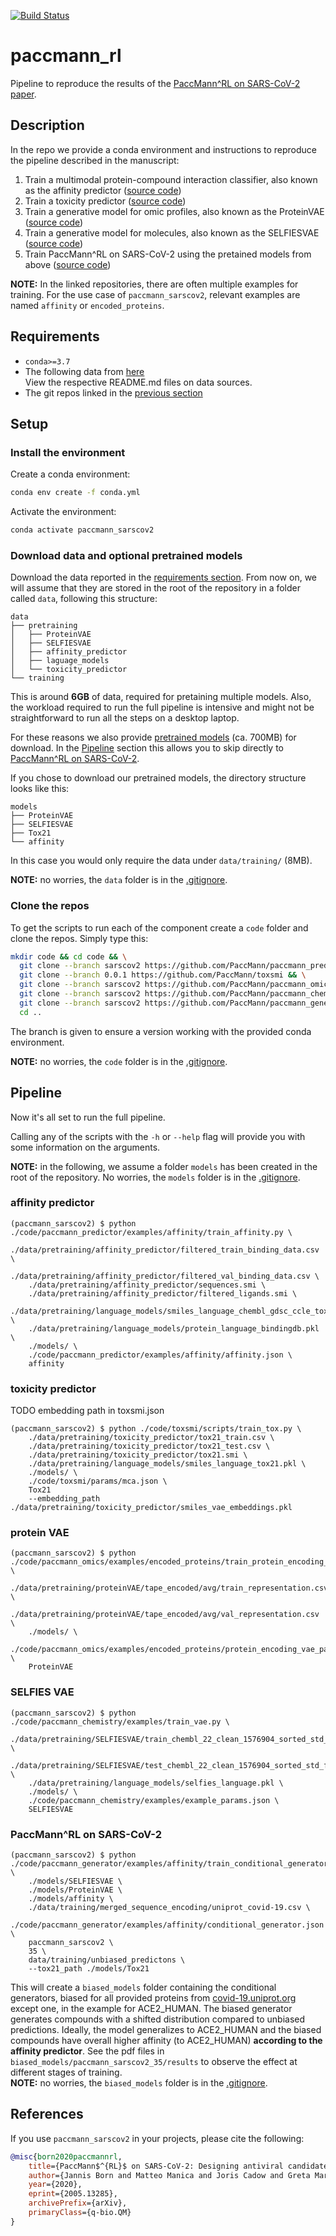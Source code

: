 [![Build Status](https://travis-ci.com/PaccMann/paccmann_sarscov2.svg?branch=master)](https://travis-ci.com/PaccMann/paccmann_sarscov2)
# paccmann_rl

Pipeline to reproduce the results of the [PaccMann^RL on SARS-CoV-2 paper](https://arxiv.org/abs/2005.13285).

## Description

In the repo we provide a conda environment and instructions to reproduce the pipeline described in the manuscript:

1. Train a multimodal protein-compound interaction classifier, also known as the affinity predictor ([source code](https://github.com/PaccMann/paccmann_predictor))
2. Train a toxicity predictor ([source code](https://github.com/PaccMann/toxsmi))
3. Train a generative model for omic profiles, also known as the ProteinVAE ([source code](https://github.com/PaccMann/paccmann_omics))
4. Train a generative model for molecules, also known as the SELFIESVAE ([source code](https://github.com/PaccMann/paccmann_chemistry))
5. Train PaccMann^RL on SARS-CoV-2 using the pretained models from above ([source code](https://github.com/PaccMann/paccmann_generator))


**NOTE:** In the linked repositories, there are often multiple examples for training. For the use case of `paccmann_sarscov2`, relevant examples are named `affinity` or `encoded_proteins`.

## Requirements

- `conda>=3.7`
- The following data from [here](https://ibm.ent.box.com/v/paccmann-sarscov2-data)  
  View the respective README.md files on data sources.  
- The git repos linked in the [previous section](#description)

<!-- **NOTE:** please refer to the [README.md](https://ibm.ent.box.com/v/paccmann-pytoda-data/file/548614344106) and to the manuscript for details on the datasets used and the preprocessing applied. -->

## Setup

### Install the environment

Create a conda environment:

```sh
conda env create -f conda.yml
```

Activate the environment:

```sh
conda activate paccmann_sarscov2
```

### Download data and optional pretrained models

Download the data reported in the [requirements section](#requirements).
From now on, we will assume that they are stored in the root of the repository in a folder called `data`, following this structure:

```console
data
├── pretraining
│   ├── ProteinVAE
│   ├── SELFIESVAE
│   ├── affinity_predictor
│   ├── laguage_models
│   └── toxicity_predictor
└── training
```
This is around **6GB** of data, required for pretaining multiple models.
Also, the workload required to run the full pipeline is intensive and might not be straightforward to run all the steps on a desktop laptop.

For these reasons we also provide [pretrained models](https://ibm.ent.box.com/v/paccmann-sarscov2-models) (ca. 700MB) for download. In the [Pipeline](#pipeline) section this allows you to skip directly to [PaccMann^RL on SARS-CoV-2](#paccmannrl-on-sars-cov-2).

If you chose to download our pretrained models, the directory structure looks like this:

```console
models
├── ProteinVAE
├── SELFIESVAE
├── Tox21
└── affinity
```

In this case you would only require the data under `data/training/` (8MB).

**NOTE:** no worries, the `data` folder is in the [.gitignore](./.gitignore).

### Clone the repos

To get the scripts to run each of the component create a `code` folder and clone the repos. Simply type this:

```sh
mkdir code && cd code && \
  git clone --branch sarscov2 https://github.com/PaccMann/paccmann_predictor && \ 
  git clone --branch 0.0.1 https://github.com/PaccMann/toxsmi && \
  git clone --branch sarscov2 https://github.com/PaccMann/paccmann_omics && \ 
  git clone --branch sarscov2 https://github.com/PaccMann/paccmann_chemistry && \ 
  git clone --branch sarscov2 https://github.com/PaccMann/paccmann_generator && \
  cd ..
```
The branch is given to ensure a version working with the provided conda environment.

**NOTE:** no worries, the `code` folder is in the [.gitignore](./.gitignore).

## Pipeline

Now it's all set to run the full pipeline.

Calling any of the scripts with the `-h` or `--help` flag will provide you with some information on the arguments.

**NOTE:** in the following, we assume a folder `models` has been created in the root of the repository. No worries, the `models` folder is in the [.gitignore](./.gitignore).

### affinity predictor
```console
(paccmann_sarscov2) $ python ./code/paccmann_predictor/examples/affinity/train_affinity.py \
    ./data/pretraining/affinity_predictor/filtered_train_binding_data.csv \
    ./data/pretraining/affinity_predictor/filtered_val_binding_data.csv \
    ./data/pretraining/affinity_predictor/sequences.smi \
    ./data/pretraining/affinity_predictor/filtered_ligands.smi \
    ./data/pretraining/language_models/smiles_language_chembl_gdsc_ccle_tox21_zinc_organdb_bindingdb.pkl \
    ./data/pretraining/language_models/protein_language_bindingdb.pkl \
    ./models/ \
    ./code/paccmann_predictor/examples/affinity/affinity.json \
    affinity
```

### toxicity predictor
TODO embedding path in toxsmi.json
```console
(paccmann_sarscov2) $ python ./code/toxsmi/scripts/train_tox.py \
    ./data/pretraining/toxicity_predictor/tox21_train.csv \
    ./data/pretraining/toxicity_predictor/tox21_test.csv \
    ./data/pretraining/toxicity_predictor/tox21.smi \
    ./data/pretraining/language_models/smiles_language_tox21.pkl \
    ./models/ \
    ./code/toxsmi/params/mca.json \
    Tox21
    --embedding_path ./data/pretraining/toxicity_predictor/smiles_vae_embeddings.pkl
```

### protein VAE
``` console
(paccmann_sarscov2) $ python ./code/paccmann_omics/examples/encoded_proteins/train_protein_encoding_vae.py \
    ./data/pretraining/proteinVAE/tape_encoded/avg/train_representation.csv \
    ./data/pretraining/proteinVAE/tape_encoded/avg/val_representation.csv \
    ./models/ \
    ./code/paccmann_omics/examples/encoded_proteins/protein_encoding_vae_params.json \
    ProteinVAE
```

### SELFIES VAE
``` console
(paccmann_sarscov2) $ python ./code/paccmann_chemistry/examples/train_vae.py \
    ./data/pretraining/SELFIESVAE/train_chembl_22_clean_1576904_sorted_std_final.smi \
    ./data/pretraining/SELFIESVAE/test_chembl_22_clean_1576904_sorted_std_final.smi \
    ./data/pretraining/language_models/selfies_language.pkl \
    ./models/ \
    ./code/paccmann_chemistry/examples/example_params.json \
    SELFIESVAE
```

### PaccMann^RL on SARS-CoV-2
``` console
(paccmann_sarscov2) $ python ./code/paccmann_generator/examples/affinity/train_conditional_generator.py \
    ./models/SELFIESVAE \
    ./models/ProteinVAE \
    ./models/affinity \
    ./data/training/merged_sequence_encoding/uniprot_covid-19.csv \
    ./code/paccmann_generator/examples/affinity/conditional_generator.json \
    paccmann_sarscov2 \
    35 \
    data/training/unbiased_predictons \
    --tox21_path ./models/Tox21
```

This will create a `biased_models` folder containing the conditional generators, biased for all provided proteins from [covid-19.uniprot.org](https://covid-19.uniprot.org/) except one, in the example for ACE2_HUMAN. The biased generator generates compounds with a shifted distribution compared to unbiased predictions. Ideally, the model generalizes to ACE2_HUMAN and the biased compounds have overall higher affinity (to ACE2_HUMAN) **according to the affinity predictor**. See the pdf files in `biased_models/paccmann_sarscov2_35/results` to observe the effect at different stages of training.  
**NOTE:** no worries, the `biased_models` folder is in the [.gitignore](./.gitignore).

## References

If you use `paccmann_sarscov2` in your projects, please cite the following:

```bib
@misc{born2020paccmannrl,
    title={PaccMann$^{RL}$ on SARS-CoV-2: Designing antiviral candidates with conditional generative models},
    author={Jannis Born and Matteo Manica and Joris Cadow and Greta Markert and Nil Adell Mill and Modestas Filipavicius and María Rodríguez Martínez},
    year={2020},
    eprint={2005.13285},
    archivePrefix={arXiv},
    primaryClass={q-bio.QM}
}
```
